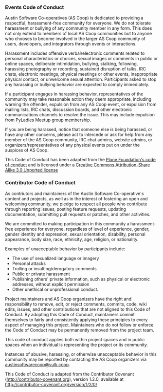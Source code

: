 ### Events Code of Conduct

Austin Software Co-operatives (AS Coop) is dedicated to providing a respectful, harassment-free community for everyone. We do not tolerate harassment or bullying of any community member in any form. This does not only extend to members of local AS Coop communities but to anyone who chooses to become involved in the larger AS Coop community of users, developers, and integrators through events or interactions.

Harassment includes offensive verbal/electronic comments related to personal characteristics or choices, sexual images or comments in public or online spaces, deliberate intimidation, bullying, stalking, following, harassing photography or recording, sustained disruption of talks, IRC chats, electronic meetings, physical meetings or other events, inappropriate physical contact, or unwelcome sexual attention. Participants asked to stop any harassing or bullying behavior are expected to comply immediately.

If a participant engages in harassing behavior, representatives of the community may take reasonable action they deem appropriate, including warning the offender, expulsion from any AS Coop event, or expulsion from mailing lists, IRC chats, discussion boards, and other electronic communications channels to resolve the issue. This may include expulsion from PyLadies Meetup group membership.

If you are being harassed, notice that someone else is being harassed, or have any other concerns, please act to intercede or ask for help from any member of the AS Coop community, IRC chat admins, website admins, or organizers/representatives of any physical events put on under the auspices of AS Coop.

This Code of Conduct has been adapted from the [Plone Foundation's code of conduct](https://plone.org/foundation/materials/foundation-resolutions/code-of-conduct) and is licensed under a [Creative Commons Attribution-Share Alike 3.0 Unported license](https://creativecommons.org/licenses/by-sa/3.0/)


### Contributor Code of Conduct

As contriutors and maintainers of the Austin Software Co-operative's content and projects, as well as in the interest of fostering
an open and welcoming community, we pledge to respect all people who contribute
through reporting issues, posting feature requests, updating documentation,
submitting pull requests or patches, and other activities.

We are committed to making participation in this community a harassment-free experience for
everyone, regardless of level of experience, gender, gender identity and expression,
sexual orientation, disability, personal appearance, body size, race, ethnicity, age,
religion, or nationality.

Examples of unacceptable behavior by participants include:

* The use of sexualized language or imagery
* Personal attacks
* Trolling or insulting/derogatory comments
* Public or private harassment
* Publishing others' private information, such as physical or electronic addresses,
 without explicit permission
* Other unethical or unprofessional conduct.

Project maintainers and AS Coop organizers have the right and responsibility to remove, edit, or reject
comments, commits, code, wiki edits, issues, and other contributions that are not
aligned to this Code of Conduct. By adopting this Code of Conduct, maintainers
commit themselves to fairly and consistently applying these principles to every aspect
of managing this project. Maintainers who do not follow or enforce the Code of
Conduct may be permanently removed from the project team.

This code of conduct applies both within project spaces and in public spaces
when an individual is representing the project or its community.

Instances of abusive, harassing, or otherwise unacceptable behavior in this community may be reported by contacting the AS Coop organizers via <austinsoftwarecoop@vulk.coop>. 

This Code of Conduct is adapted from the Contributor Covenant
(http://contributor-covenant.org), version 1.2.0, available at
http://contributor-covenant.org/version/1/2/0/
